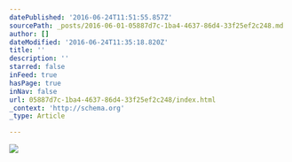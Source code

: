 ```yaml
---
datePublished: '2016-06-24T11:51:55.857Z'
sourcePath: _posts/2016-06-01-05887d7c-1ba4-4637-86d4-33f25ef2c248.md
author: []
dateModified: '2016-06-24T11:35:18.820Z'
title: ''
description: ''
starred: false
inFeed: true
hasPage: true
inNav: false
url: 05887d7c-1ba4-4637-86d4-33f25ef2c248/index.html
_context: 'http://schema.org'
_type: Article

---
```

![](https://s3-us-west-2.amazonaws.com/the-grid-img/p/7c92adc669972f9d1f836ce6e6bfe601c932a241.jpg)